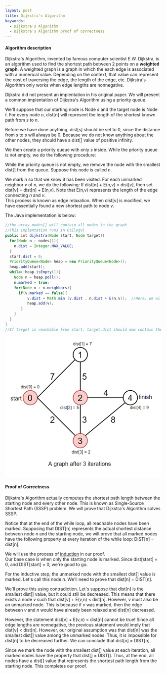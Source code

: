 ```yaml
---
layout: post
title: Dijkstra's Algorithm
keywords: 
  - Dijkstra's Algorithm
  - Dijkstra's Algorithm proof of correctness
---
```

#### Algorithm description
Dijkstra's Algorithm, invented by famous computer scientist E.W. Dijkstra, is an algorithm used to find the shortest path between 2 points on a **weighted graph**. A weighted graph is a graph in which the each edge is associated with a numerical value. Depending on the context, that value can represent the cost of traversing the edge, the length of the edge, etc. Dijkstra's Algorithm only works when edge lengths are nonnegative. 

Dijkstra did not present an implentation in his original paper. We will present a common implentation of Dijkstra's Algorithm using a priority queue.   

We'll suppose that our starting node is Node *s* and the target node is Node *t*. For every node *n*, dist[n] will represent the length of the shortest known path from *s* to *n*.

Before we have done anything, dist[*s*] should be set to 0, since the distance from *s* to *s* will always be 0. Because we do not know anything about the other nodes, they should have a dist[] value of positive infinity. 

We then create a priority queue with only *s* inside. While the priority queue is not empty, we do the following procedure: 

While the priority queue is not empty, we remove the node with the smallest dist[] from the queue. Suppose this node is called *n*.

We mark *n* so that we know it has been visited. 
For each unmarked neighbor *v* of *n*, we do the following:
If dist[n] + E(n,v) < dist[v], then set dist[v] = dist[n] + E(n,v). Note that E(n,v) represents the length of the edge connecting *n* and *v*.  
This process is known as edge relaxation. When dist[v] is modified, we have essentially found a new shortest path to node *v*.

The Java implementation is below:
```java
//the array nodes[] will contain all nodes in the graph
//This implentation runs in O(ElogV)
public int dijkstra(Node start, Node target){         
  for(Node n : nodes[]){
    n.dist = Integer.MAX_VALUE;
  }
  start.dist = 0; 
  PriorityQueue<Node> heap = new PriorityQueue<Node>();
  heap.add(start);
  while(!heap.isEmpty()){
    Node n = heap.poll();
    n.marked = true;
    for(Node v : n.neighbors){
      if(v.marked == false){
          v.dist = Math.min (v.dist , n.dist + E(n,v));  //Here, we will represent the edge length between n and v as E(n,v). 
          heap.add(v);
       }
    }
  }
}
//If target is reachable from start, target.dist should now contain the length of the shortest path from start to target.
```

![Graph1](/images/Pic7.PNG)  

#### Proof of Correctness
Dijkstra's Algorithm actually computes the shortest path length between the starting node and every other node. This is known as Single-Source Shortest Path (SSSP) problem. We will prove that Dijkstra's Algorithm solves SSSP.  

Notice that at the end of the while loop, all reachable nodes have been marked. Supposing that DIST[n] represents the actual shortest distance between node *n* and the starting node, we will prove that all marked nodes have the following property at every iteration of the while loop: DIST[n] = dist[n].

We will use the process of [induction](https://en.wikipedia.org/wiki/Mathematical_induction) in our proof.  
Our base case is when only the starting node is marked. Since dist[start] = 0, and DIST[start] = 0, we're good to go.

For the inductive step, the unmarked node with the smallest dist[] value is marked. Let's call this node *n*. We'll need to prove that dist[n] = DIST[n].

We'll prove this using contradiction. Let's suppose that dist[n] is the smallest dist[] value, but it could still be decreased. This means that there exists a node *v* such that dist[v] + E(v,n) < dist[n]. However, *v* must also be an unmarked node. This is because if *v* was marked, then the edge between *v* and *n* would have already been relaxed and dist[n] decreased. 

However, the statement dist[v] + E(v,n) < dist[n] cannot be true! Since all edge lengths are nonnegative, the previous statement would imply that dist[v] < dist[n]. However, our original assumption was that dist[n] was the smallest dist[] value among the unmarked nodes. Thus, it is impossible for dist[n] to be decreased further. We can conclude that dist[n] = DIST[n].

Since we mark the node with the smallest dist[] value at each iteration, all marked nodes have the property that dist[] = DIST[]. 
Thus, at the end, all nodes have a dist[] value that represents the shortest path length from the starting node. This completes our proof.





